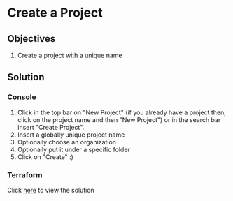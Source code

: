 # Create a Project

## Objectives

1. Create a project with a unique name

## Solution

### Console

1. Click in the top bar on "New Project" (if you already have a project then, click on the project name and then "New Project") or in the search bar insert "Create Project".
2. Insert a globally unique project name
3. Optionally choose an organization
4. Optionally put it under a specific folder
5. Click on "Create" :)

### Terraform

Click [here](main.tf) to view the solution